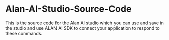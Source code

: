 # Alan-AI-Studio-Source-Code

This is the source code for the Alan AI studio which you can use and save in the studio and use ALAN AI SDK to connect your application to respond to these commands.
